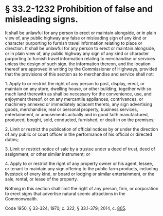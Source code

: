 # § 33.2-1232 Prohibition of false and misleading signs.

<p>It shall be unlawful for any person to erect or maintain alongside, or in plain view of, any public highway any false or misleading sign of any kind or character purporting to furnish travel information relating to place or direction. It shall be unlawful for any person to erect or maintain alongside, or in plain view of, any public highway any sign of any kind or character purporting to furnish travel information relating to merchandise or services unless the design of such sign, the information thereon, and the location thereof are approved in writing by the Commissioner of Highways, provided that the provisions of this section as to merchandise and service shall not:</p><p>1. Apply to or restrict the right of any person to post, display, erect, or maintain on any store, dwelling house, or other building, together with so much land therewith as shall be necessary for the convenience, use, and enjoyment thereof, or on any mercantile appliances, contrivances, or machinery annexed or immediately adjacent thereto, any sign advertising goods, merchandise, real or personal property, business services, entertainment, or amusements actually and in good faith manufactured, produced, bought, sold, conducted, furnished, or dealt in on the premises;</p><p>2. Limit or restrict the publication of official notices by or under the direction of any public or court officer in the performance of his official or directed duties;</p><p>3. Limit or restrict notice of sale by a trustee under a deed of trust, deed of assignment, or other similar instrument; or</p><p>4. Apply to or restrict the right of any property owner or his agent, lessee, or tenant to maintain any sign offering to the public farm products, including livestock of every kind, or board or lodging or similar entertainment, or the sale, rental, or lease of the property.</p><p>Nothing in this section shall limit the right of any person, firm, or corporation to erect signs that advertise natural scenic attractions in the Commonwealth.</p><p>Code 1950, § 33-324; 1970, c. 322, § 33.1-379; 2014, c. <a href='http://lis.virginia.gov/cgi-bin/legp604.exe?141+ful+CHAP0805'>805</a>.</p>